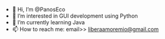 - 👋 Hi, I’m @PanosEco
- 👀 I’m interested in GUI development using Python
- 🌱 I’m currently learning Java
- 📫 How to reach me: email>> liberaamoremio@gmail.com

